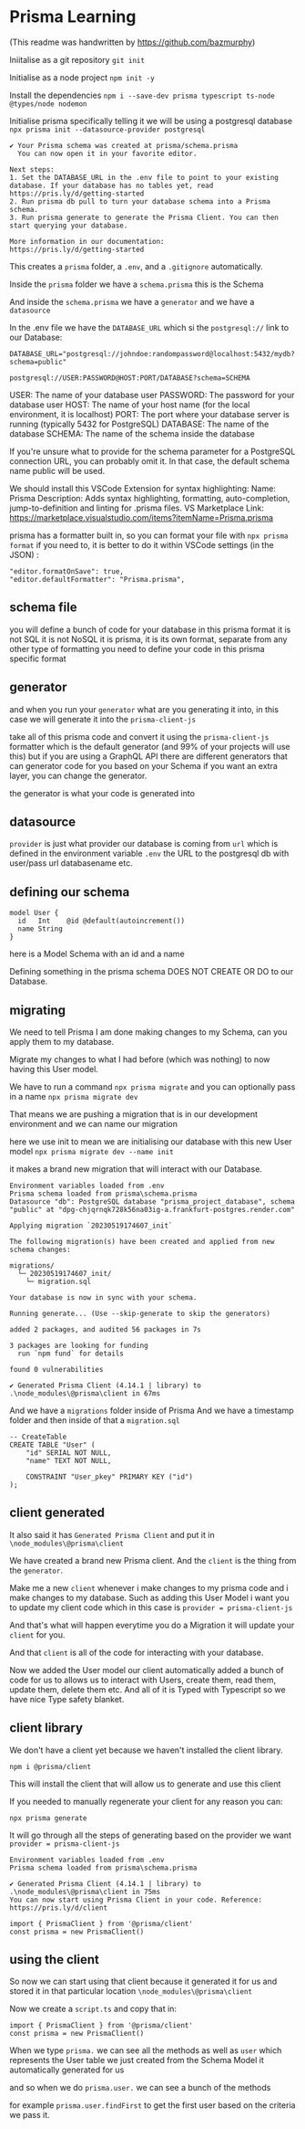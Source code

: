 # Prisma Learning

(This readme was handwritten by https://github.com/bazmurphy)

Iniitalise as a git repository `git init`

Initialise as a node project `npm init -y`

Install the dependencies `npm i --save-dev prisma typescript ts-node @types/node nodemon`

Initialise prisma specifically telling it we will be using a postgresql database `npx prisma init --datasource-provider postgresql`

```
✔ Your Prisma schema was created at prisma/schema.prisma
  You can now open it in your favorite editor.

Next steps:
1. Set the DATABASE_URL in the .env file to point to your existing database. If your database has no tables yet, read https://pris.ly/d/getting-started
2. Run prisma db pull to turn your database schema into a Prisma schema.
3. Run prisma generate to generate the Prisma Client. You can then start querying your database.

More information in our documentation:
https://pris.ly/d/getting-started
```

This creates a `prisma` folder, a `.env`, and a `.gitignore` automatically.

Inside the `prisma` folder we have a `schema.prisma` this is the Schema

And inside the `schema.prisma` we have a `generator` and we have a `datasource`

In the .env file we have the `DATABASE_URL` which si the `postgresql://` link to our Database:

```
DATABASE_URL="postgresql://johndoe:randompassword@localhost:5432/mydb?schema=public"
```

```
postgresql://USER:PASSWORD@HOST:PORT/DATABASE?schema=SCHEMA
```

USER: The name of your database user
PASSWORD: The password for your database user
HOST: The name of your host name (for the local environment, it is localhost)
PORT: The port where your database server is running (typically 5432 for PostgreSQL)
DATABASE: The name of the database
SCHEMA: The name of the schema inside the database

If you're unsure what to provide for the schema parameter for a PostgreSQL connection URL, you can probably omit it. In that case, the default schema name public will be used.

We should install this VSCode Extension for syntax highlighting:
   Name: Prisma
   Description: Adds syntax highlighting, formatting, auto-completion, jump-to-definition and linting for .prisma files.
   VS Marketplace Link: https://marketplace.visualstudio.com/items?itemName=Prisma.prisma

prisma has a formatter built in, so you can format your file with `npx prisma format` if you need to, it is better to do it within VSCode settings (in the JSON) :
```
"editor.formatOnSave": true,
"editor.defaultFormatter": "Prisma.prisma",
```

## schema file

you will define a bunch of code for your database in this prisma format
it is not SQL it is not NoSQL it is prisma, it is its own format, separate from any other type of formatting
you need to define your code in this prisma specific format

##  generator

and when you run your `generator` what are you generating it into, in this case we will generate it into the `prisma-client-js`

take all of this prisma code and convert it using the `prisma-client-js` formatter which is the default generator
(and 99% of your projects will use this) but if you are using a GraphQL API there are different generators that can generator code for you based on your Schema if you want an extra layer, you can change the generator.

the generator is what your code is generated into

## datasource

`provider` is just what provider our database is coming from
`url` which is defined in the environment variable `.env` the URL to the postgresql db with user/pass url databasename etc.

## defining our schema

```
model User {
  id   Int    @id @default(autoincrement())
  name String
}
```

here is a Model Schema with an id and a name

Defining something in the prisma schema DOES NOT CREATE OR DO to our Database.

## migrating

We need to tell Prisma I am done making changes to my Schema, can you apply them to my database.

Migrate my changes to what I had before (which was nothing) to now having this User model.

We have to run a command
`npx prisma migrate`
and you can optionally pass in a name
`npx prisma migrate dev`

That means we are pushing a migration that is in our development environment and we can name our migration

here we use init to mean we are initialising our database with this new User model
`npx prisma migrate dev --name init`

it makes a brand new migration that will interact with our Database.

```
Environment variables loaded from .env
Prisma schema loaded from prisma\schema.prisma
Datasource "db": PostgreSQL database "prisma_project_database", schema "public" at "dpg-chjqrnqk728k56na03ig-a.frankfurt-postgres.render.com"

Applying migration `20230519174607_init`

The following migration(s) have been created and applied from new schema changes:

migrations/
  └─ 20230519174607_init/
    └─ migration.sql

Your database is now in sync with your schema.

Running generate... (Use --skip-generate to skip the generators)

added 2 packages, and audited 56 packages in 7s

3 packages are looking for funding
  run `npm fund` for details

found 0 vulnerabilities

✔ Generated Prisma Client (4.14.1 | library) to .\node_modules\@prisma\client in 67ms
```

And we have a `migrations` folder inside of Prisma
And we have a timestamp folder and then inside of that a `migration.sql`

```
-- CreateTable
CREATE TABLE "User" (
    "id" SERIAL NOT NULL,
    "name" TEXT NOT NULL,

    CONSTRAINT "User_pkey" PRIMARY KEY ("id")
);
```

## client generated

It also said it has `Generated Prisma Client` and put it in `\node_modules\@prisma\client`

We have created a brand new Prisma client.
And the `client` is the thing from the `generator`.

Make me a new `client` whenever i make changes to my prisma code and i make changes to my database. Such as adding this User Model i want you to update my client code which in this case is `provider = prisma-client-js`

And that's what will happen everytime you do a Migration it will update your `client` for you.

And that `client` is all of the code for interacting with your database.

Now we added the User model our client automatically added a bunch of code for us to allows us to interact with Users, create them, read them, update them, delete them etc. And all of it is Typed with Typescript so we have nice Type safety blanket.

## client library

We don't have a client yet because we haven't installed the client library.

`npm i @prisma/client`

This will install the client that will allow us to generate and use this client

If you needed to manually regenerate your client for any reason you can:

`npx prisma generate`

It will go through all the steps of generating based on the provider we want `provider = prisma-client-js`

```
Environment variables loaded from .env
Prisma schema loaded from prisma\schema.prisma

✔ Generated Prisma Client (4.14.1 | library) to .\node_modules\@prisma\client in 75ms
You can now start using Prisma Client in your code. Reference: https://pris.ly/d/client

import { PrismaClient } from '@prisma/client'
const prisma = new PrismaClient()
```

## using the client

So now we can start using that client because it generated it for us and stored it in that particular location `\node_modules\@prisma\client`

Now we create a `script.ts` and copy that in:
```
import { PrismaClient } from '@prisma/client'
const prisma = new PrismaClient()
```
When we type `prisma.` we can see all the methods as well as `user` which represents the User table we just created from the Schema Model it automatically generated for us

and so when we do `prisma.user.` we can see a bunch of the methods

for example `prisma.user.findFirst` to get the first user based on the criteria we pass it.